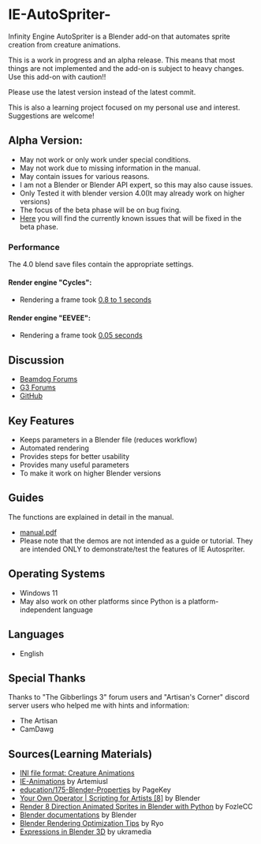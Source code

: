 # IE-AutoSpriter-
Infinity Engine AutoSpriter is a Blender add-on that automates sprite creation from creature animations.

This is a work in progress and an alpha release. This means that most things are not implemented and the add-on is subject to heavy changes. Use this add-on with caution!!

Please use the latest version instead of the latest commit.

This is also a learning project focused on my personal use and interest. Suggestions are welcome!

## Alpha Version:
* May not work or only work under special conditions.
* May not work due to missing information in the manual.
* May contain issues for various reasons.
* I am not a Blender or Blender API expert, so this may also cause issues.
* Only Tested it with blender version 4.0(It may already work on higher versions)
* The focus of the beta phase will be on bug fixing.
* [Here](https://github.com/Incrementis/IE-AutoSpriter-/issues/52) you will find the currently known issues that will be fixed in the beta phase.
### Performance
The 4.0 blend save files contain the appropriate settings.
#### Render engine "Cycles": 
* Rendering a frame took [0.8 to 1 seconds](https://github.com/Incrementis/IE-AutoSpriter-/issues/18#issuecomment-3079607164)
#### Render engine "EEVEE": 
* Rendering a frame took [0.05 seconds](https://github.com/Incrementis/IE-AutoSpriter-/issues/18#issuecomment-3079719096)

## Discussion
* [Beamdog Forums](https://forums.beamdog.com/discussion/89525/blender-add-on-ie-autospriter)
* [G3 Forums](https://www.gibberlings3.net/forums/topic/39792-blender-add-on-ie-autospriter)
* [GitHub](https://github.com/Incrementis/IE-AutoSpriter-/discussions)

## Key Features
* Keeps parameters in a Blender file (reduces workflow)
* Automated rendering
* Provides steps for better usability
* Provides many useful parameters
* To make it work on higher Blender versions

## Guides
The functions are explained in detail in the manual.
* [manual.pdf](https://github.com/Incrementis/IE-AutoSpriter-/blob/main/manual.pdf)
* Please note that the demos are not intended as a guide or tutorial. They are intended ONLY to demonstrate/test the features of IE Autospriter.

## Operating Systems
* Windows 11
* May also work on other platforms since Python is a platform-independent language

## Languages
* English

## Special Thanks
Thanks to "The Gibberlings 3" forum users and "Artisan's Corner" discord server users who helped me with hints and information:
* The Artisan
* CamDawg

## Sources(Learning Materials)
* [INI file format: Creature Animations](https://gibberlings3.github.io/iesdp/file_formats/ie_formats/ini_anim.htm)
* [IE-Animations](https://github.com/ArtemiusI/IE-Animations) by Artemiusl
* [education/175-Blender-Properties](https://github.com/pagekey/education/tree/main/175-Blender-Properties) by PageKey
* [Your Own Operator | Scripting for Artists [8]](https://www.youtube.com/watch?v=xscQ9tcN4GI&list=LL) by Blender
* [Render 8 Direction Animated Sprites in Blender with Python](https://www.youtube.com/watch?v=l1Io7fLYV4o) by FozleCC
* [Blender documentations](https://docs.blender.org) by Blender
* [Blender Rendering Optimization Tips](https://whoisryosuke.com/blog/2024/blender-rendering-optimization-tips) by Ryo
* [Expressions in Blender 3D](https://www.youtube.com/watch?v=5IMFSC5h0a4) by ukramedia